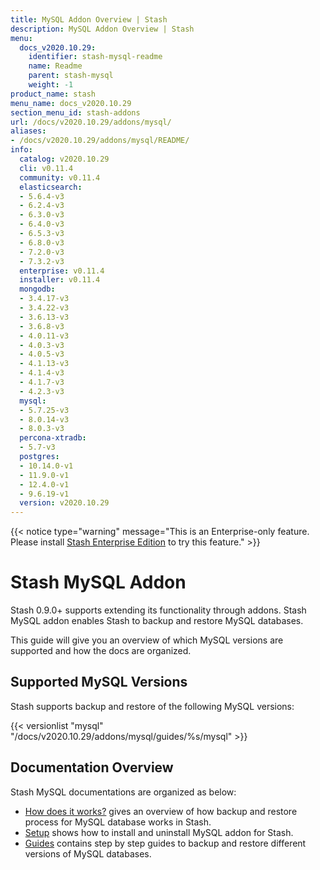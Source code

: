 ```yaml
---
title: MySQL Addon Overview | Stash
description: MySQL Addon Overview | Stash
menu:
  docs_v2020.10.29:
    identifier: stash-mysql-readme
    name: Readme
    parent: stash-mysql
    weight: -1
product_name: stash
menu_name: docs_v2020.10.29
section_menu_id: stash-addons
url: /docs/v2020.10.29/addons/mysql/
aliases:
- /docs/v2020.10.29/addons/mysql/README/
info:
  catalog: v2020.10.29
  cli: v0.11.4
  community: v0.11.4
  elasticsearch:
  - 5.6.4-v3
  - 6.2.4-v3
  - 6.3.0-v3
  - 6.4.0-v3
  - 6.5.3-v3
  - 6.8.0-v3
  - 7.2.0-v3
  - 7.3.2-v3
  enterprise: v0.11.4
  installer: v0.11.4
  mongodb:
  - 3.4.17-v3
  - 3.4.22-v3
  - 3.6.13-v3
  - 3.6.8-v3
  - 4.0.11-v3
  - 4.0.3-v3
  - 4.0.5-v3
  - 4.1.13-v3
  - 4.1.4-v3
  - 4.1.7-v3
  - 4.2.3-v3
  mysql:
  - 5.7.25-v3
  - 8.0.14-v3
  - 8.0.3-v3
  percona-xtradb:
  - 5.7-v3
  postgres:
  - 10.14.0-v1
  - 11.9.0-v1
  - 12.4.0-v1
  - 9.6.19-v1
  version: v2020.10.29
---
```


{{< notice type="warning" message="This is an Enterprise-only feature. Please install [Stash Enterprise Edition](/docs/v2020.10.29/setup/install/enterprise) to try this feature." >}}

# Stash MySQL Addon

Stash 0.9.0+ supports extending its functionality through addons. Stash MySQL addon enables Stash to backup and restore MySQL databases.

This guide will give you an overview of which MySQL versions are supported and how the docs are organized.

## Supported MySQL Versions

Stash supports backup and restore of the following MySQL versions:

{{< versionlist "mysql" "/docs/v2020.10.29/addons/mysql/guides/%s/mysql" >}}

## Documentation Overview

Stash MySQL documentations are organized as below:

- [How does it works?](/docs/v2020.10.29/addons/mysql/overview) gives an overview of how backup and restore process for MySQL database works in Stash.
- [Setup](/docs/v2020.10.29/addons/mysql/setup/install) shows how to install and uninstall MySQL addon for Stash.
- [Guides](/docs/v2020.10.29/addons/mysql/guides/8.0.14/mysql) contains step by step guides to backup and restore different versions of MySQL databases.
